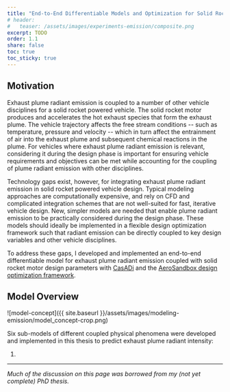 ```yaml
---
title: "End-to-End Differentiable Models and Optimization for Solid Rocket Powered Aircraft with Plume Raidant Emission"
# header:
#   teaser: /assets/images/experiments-emission/composite.png
excerpt: TODO
order: 1.1
share: false
toc: true
toc_sticky: true
---
```


## Motivation

Exhaust plume radiant emission is coupled to a number of other vehicle disciplines for a solid rocket powered vehicle.
The solid rocket motor produces and accelerates the hot exhaust species that form the exhaust plume.
The vehicle trajectory affects the free stream conditions -- such as temperature, pressure and velocity -- which in turn affect the entrainment of air into the exhaust plume and subsequent chemical reactions in the plume.
For vehicles where exhaust plume radiant emission is relevant, considering it during the design phase is important for ensuring vehicle requirements and objectives can be met while accounting for the coupling of plume radiant emission with other disciplines.

Technology gaps exist, however, for integrating exhaust plume radiant emission in solid rocket powered vehicle design.
Typical modeling approaches are computationally expensive, and rely on CFD and complicated integration schemes that are not well-suited for fast, iterative vehicle design.
New, simpler models are needed that enable plume radiant emission to be practically considered during the design phase.
These models should ideally be implemented in a flexible design optimization framework such that radiant emission can be directly coupled to key design variables and other vehicle disciplines.

To address these gaps, I developed and implemented an end-to-end differentiable model for exhaust plume radiant emission coupled with solid rocket motor design parameters with [CasADi](https://web.casadi.org/) and the [AeroSandbox design optimization framework](https://github.com/peterdsharpe/AeroSandbox#readme).

## Model Overview

![model-concept]({{ site.baseurl }}/assets/images/modeling-emission/model_concept-crop.png)
<!-- <figcaption>A tip-to-tip fiberglass layup was applied to each fin pair to increase strength and stiffness of the fins.</figcaption> -->

Six sub-models of different coupled physical phenomena were developed and implemented in this thesis to predict exhaust plume radiant intensity:

1. 

___
*Much of the discussion on this page was borrowed from my (not yet complete) PhD thesis.*